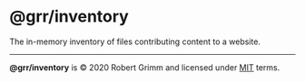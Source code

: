 # @grr/inventory

The in-memory inventory of files contributing content to a website.

---

__@grr/inventory__ is © 2020 Robert Grimm and licensed under [MIT](LICENSE)
terms.
